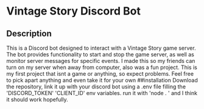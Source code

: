 # Vintage Story Discord Bot
## Description

This is a Discord bot designed to interact with a Vintage Story game server. The bot provides functionality to start and stop the game server, as well as monitor server messages for specific events. I made this so my friends can turn on my server when away from computer, also was a fun project. This is my first project that isnt a game or anything, so expect problems. Feel free to pick apart anything and even take it for your own
##installation
Download the repository, link it up with your discord bot using a .env file filling the 'DISCORD_TOKEN' 'CLIENT_ID' env variables. run it with 'node . ' and I think it should work hopefully.
